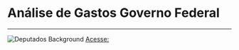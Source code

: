 # Análise de Gastos Governo Federal
***
![Deputados Background](https://raw.githubusercontent.com/arthurtavari/gastos_publicos/master/img/topo.jpg)
[Acesse:](https://raw.githubusercontent.com/arthurtavari/gastos_publicos/master/img/topo.jpg)
